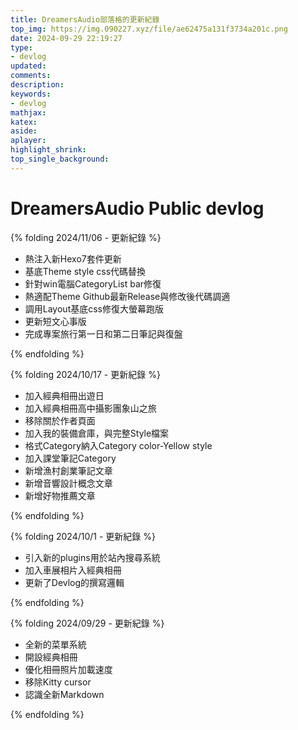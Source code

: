 ```yaml
---
title: DreamersAudio部落格的更新紀錄
top_img: https://img.090227.xyz/file/ae62475a131f3734a201c.png
date: 2024-09-29 22:19:27
type:
- devlog
updated:
comments:
description:
keywords:
- devlog
mathjax:
katex:
aside:
aplayer:
highlight_shrink:
top_single_background:
---
```

# DreamersAudio Public devlog
{% folding 2024/11/06 - 更新紀錄 %}

- 熱注入新Hexo7套件更新
- 基底Theme style css代碼替換
- 針對win電腦CategoryList bar修復
- 熱適配Theme Github最新Release與修改後代碼調適
- 調用Layout基底css修復大螢幕跑版
- 更新短文心事版
- 完成專案旅行第一日和第二日筆記與復盤

{% endfolding %}

{% folding 2024/10/17 - 更新紀錄 %}

- 加入經典相冊出遊日
- 加入經典相冊高中攝影團象山之旅
- 移除關於作者頁面
- 加入我的裝備倉庫，與完整Style檔案
- 格式Category納入Category color-Yellow style
- 加入課堂筆記Category
- 新增漁村創業筆記文章
- 新增音響設計概念文章
- 新增好物推薦文章

{% endfolding %}

{% folding 2024/10/1 - 更新紀錄 %}

- 引入新的plugins用於站內搜尋系統 
- 加入車展相片入經典相冊
- 更新了Devlog的撰寫邏輯

{% endfolding %}


{% folding 2024/09/29 - 更新紀錄 %}

- 全新的菜單系統
- 開設經典相冊
- 優化相冊照片加載速度
- 移除Kitty cursor
- 認識全新Markdown

{% endfolding %}
